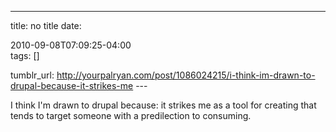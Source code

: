 ---
title: no title
date:

 2010-09-08T07:09:25-04:00  
tags:  []

tumblr_url:
http://yourpalryan.com/post/1086024215/i-think-im-drawn-to-drupal-because-it-strikes-me
\-\--

I think I'm drawn to drupal because: it strikes me as a tool for
creating that tends to target someone with a predilection to consuming.
